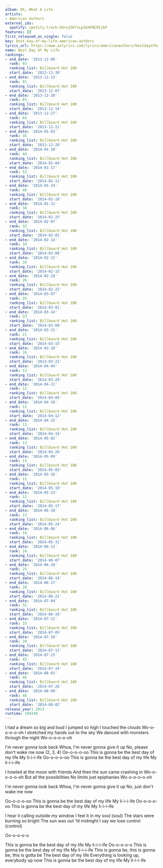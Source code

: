 ```yaml
---
album: Oh, What A Life
artists:
- American Authors
external_ids:
  spotify: spotify:track:5Hroj5K7vLpIG4FNCRIjbP
features: []
first_released_as_single: false
key: best-day-of-my-life-american-authors
lyrics_url: https://www.azlyrics.com/lyrics/americanauthors/bestdayofmylife.html
name: Best Day Of My Life
rankings:
- end_date: '2013-12-06'
  rank: 93
  ranking_list: Billboard Hot 100
  start_date: '2013-11-30'
- end_date: '2013-12-13'
  rank: 91
  ranking_list: Billboard Hot 100
  start_date: '2013-12-07'
- end_date: '2013-12-20'
  rank: 81
  ranking_list: Billboard Hot 100
  start_date: '2013-12-14'
- end_date: '2013-12-27'
  rank: 64
  ranking_list: Billboard Hot 100
  start_date: '2013-12-21'
- end_date: '2014-01-03'
  rank: 35
  ranking_list: Billboard Hot 100
  start_date: '2013-12-28'
- end_date: '2014-01-10'
  rank: 44
  ranking_list: Billboard Hot 100
  start_date: '2014-01-04'
- end_date: '2014-01-17'
  rank: 52
  ranking_list: Billboard Hot 100
  start_date: '2014-01-11'
- end_date: '2014-01-24'
  rank: 40
  ranking_list: Billboard Hot 100
  start_date: '2014-01-18'
- end_date: '2014-01-31'
  rank: 38
  ranking_list: Billboard Hot 100
  start_date: '2014-01-25'
- end_date: '2014-02-07'
  rank: 32
  ranking_list: Billboard Hot 100
  start_date: '2014-02-01'
- end_date: '2014-02-14'
  rank: 34
  ranking_list: Billboard Hot 100
  start_date: '2014-02-08'
- end_date: '2014-02-21'
  rank: 34
  ranking_list: Billboard Hot 100
  start_date: '2014-02-15'
- end_date: '2014-02-28'
  rank: 26
  ranking_list: Billboard Hot 100
  start_date: '2014-02-22'
- end_date: '2014-03-07'
  rank: 25
  ranking_list: Billboard Hot 100
  start_date: '2014-03-01'
- end_date: '2014-03-14'
  rank: 23
  ranking_list: Billboard Hot 100
  start_date: '2014-03-08'
- end_date: '2014-03-21'
  rank: 21
  ranking_list: Billboard Hot 100
  start_date: '2014-03-15'
- end_date: '2014-03-28'
  rank: 16
  ranking_list: Billboard Hot 100
  start_date: '2014-03-22'
- end_date: '2014-04-04'
  rank: 13
  ranking_list: Billboard Hot 100
  start_date: '2014-03-29'
- end_date: '2014-04-11'
  rank: 12
  ranking_list: Billboard Hot 100
  start_date: '2014-04-05'
- end_date: '2014-04-18'
  rank: 12
  ranking_list: Billboard Hot 100
  start_date: '2014-04-12'
- end_date: '2014-04-25'
  rank: 11
  ranking_list: Billboard Hot 100
  start_date: '2014-04-19'
- end_date: '2014-05-02'
  rank: 13
  ranking_list: Billboard Hot 100
  start_date: '2014-04-26'
- end_date: '2014-05-09'
  rank: 13
  ranking_list: Billboard Hot 100
  start_date: '2014-05-03'
- end_date: '2014-05-16'
  rank: 11
  ranking_list: Billboard Hot 100
  start_date: '2014-05-10'
- end_date: '2014-05-23'
  rank: 12
  ranking_list: Billboard Hot 100
  start_date: '2014-05-17'
- end_date: '2014-05-30'
  rank: 13
  ranking_list: Billboard Hot 100
  start_date: '2014-05-24'
- end_date: '2014-06-06'
  rank: 19
  ranking_list: Billboard Hot 100
  start_date: '2014-05-31'
- end_date: '2014-06-13'
  rank: 24
  ranking_list: Billboard Hot 100
  start_date: '2014-06-07'
- end_date: '2014-06-20'
  rank: 25
  ranking_list: Billboard Hot 100
  start_date: '2014-06-14'
- end_date: '2014-06-27'
  rank: 28
  ranking_list: Billboard Hot 100
  start_date: '2014-06-21'
- end_date: '2014-07-04'
  rank: 32
  ranking_list: Billboard Hot 100
  start_date: '2014-06-28'
- end_date: '2014-07-11'
  rank: 33
  ranking_list: Billboard Hot 100
  start_date: '2014-07-05'
- end_date: '2014-07-18'
  rank: 39
  ranking_list: Billboard Hot 100
  start_date: '2014-07-12'
- end_date: '2014-07-25'
  rank: 45
  ranking_list: Billboard Hot 100
  start_date: '2014-07-19'
- end_date: '2014-08-01'
  rank: 48
  ranking_list: Billboard Hot 100
  start_date: '2014-07-26'
- end_date: '2014-08-08'
  rank: 48
  ranking_list: Billboard Hot 100
  start_date: '2014-08-02'
release_year: 2013
runtime: 194240
---
```

I had a dream so big and loud
I jumped so high I touched the clouds
Wo-o-o-o-o-oh 
I stretched my hands out to the sky
We danced with monsters through the night
Wo-o-o-o-o-oh 

I'm never gonna look back
Whoa, I'm never gonna give it up
No, please don't wake me now
(2, 3, 4)
Oo-o-o-o-oo
This is gonna be the best day of my life
My li-i-i-ife
Oo-o-o-o-oo
This is gonna be the best day of my life
My li-i-i-ife

I howled at the moon with friends
And then the sun came crashing in
Wo-o-o-o-o-oh 
But all the possibilities
No limits just epiphanies
Wo-o-o-o-o-oh 

I'm never gonna look back
Whoa, I'm never gonna give it up
No, just don't wake me now

Oo-o-o-o-oo
This is gonna be the best day of my life
My li-i-i-ife
Oo-o-o-o-oo
This is gonna be the best day of my life
My li-i-i-ife

I hear it calling outside my window
I feel it in my soul (soul)
The stars were burning so bright
The sun was out 'til midnight
I say we lose control (control)

Oo-o-o-o-o

This is gonna be the best day of my life
My li-i-i-ife
Oo-o-o-o-o
This is gonna be the best day of my life
My li-i-i-ife
This is gonna be, this is gonna be, this is gotta be
The best day of my life
Everything is looking up, everybody up now
This is gonna be the best day of my life
My li-i-i-ife
